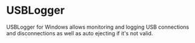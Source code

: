 # USBLogger
USBLogger for Windows allows monitoring and logging USB connections and disconnections as well as auto ejecting if it's not valid.
